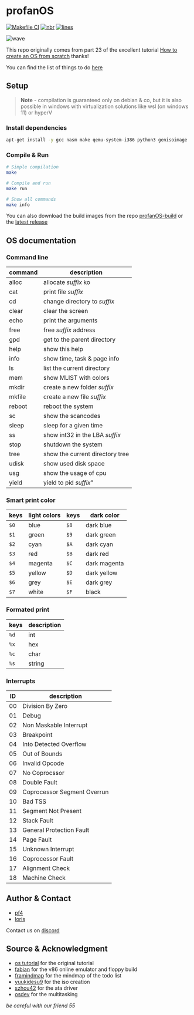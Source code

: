 # profanOS

[![Makefile CI](https://github.com/elydre/profanOS/actions/workflows/makefile.yml/badge.svg)](https://github.com/elydre/profanOS/actions/workflows/makefile.yml)
[![nbr](https://img.shields.io/github/commit-activity/m/elydre/profanOS)](https://github.com/esolangs/profanOS-build/tree/main/img)
[![lines](https://img.shields.io/badge/dynamic/json?color=blue&label=code%20lines&query=profan_lines&url=https://elydre.github.io/build/count.json)](https://elydre.github.io/profan)

![wave](https://elydre.github.io/img/profan.svg)

This repo originally comes from part 23 of the excellent tutorial [How to create an OS from scratch](https://github.com/cfenollosa/os-tutorial) thanks!

You can find the list of things to do [here](https://framindmap.org/c/maps/1263862/embed)

## Setup

> **Note** -
> compilation is guaranteed only on debian & co, but
> it is also possible in windows with virtualization
> solutions like wsl (on windows 11) or hyperV

### Install dependencies

```bash
apt-get install -y gcc nasm make qemu-system-i386 python3 genisoimage
```

### Compile & Run

```bash
# Simple compilation
make

# Compile and run
make run

# Show all commands
make info
```

You can also download the build images from the repo [profanOS-build](https://github.com/esolangs/profanOS-build)
or the [latest release](https://github.com/elydre/profanOS/releases/tag/latest)

## OS documentation
### Command line

| command | description                     |
|---------|---------------------------------|
| alloc    | allocate *suffix* ko           |
| cat     | print file *suffix*             |
| cd      | change directory to *suffix*    |
| clear   | clear the screen                |
| echo    | print the arguments             |
| free    | free *suffix* address           |
| gpd     | get to the parent directory     |
| help    | show this help                  |
| info    | show time, task & page info     |
| ls      | list the current directory      |
| mem     | show MLIST with colors          |
| mkdir   | create a new folder *suffix*    |
| mkfile  | create a new file *suffix*      |
| reboot  | reboot the system               |
| sc      | show the scancodes              |
| sleep   | sleep for a given time          |
| ss      | show int32 in the LBA *suffix*  |
| stop    | shutdown the system             |
| tree    | show the current directory tree |
| udisk   | show used disk space            |
| usg     | show the usage of cpu           |
| yield   | yield to pid *suffix*"          |

### Smart print color

| keys | light colors | keys | dark color   |
|------|--------------|------|--------------|
| `$0` | blue         | `$8` | dark blue    |
| `$1` | green        | `$9` | dark green   |
| `$2` | cyan         | `$A` | dark cyan    |
| `$3` | red          | `$B` | dark red     |
| `$4` | magenta      | `$C` | dark magenta |
| `$5` | yellow       | `$D` | dark yellow  |
| `$6` | grey         | `$E` | dark grey    |
| `$7` | white        | `$F` | black        |

### Formated print

| keys | description |
|------|-------------|
| `%d` | int         |
| `%x` | hex         |
| `%c` | char        |
| `%s` | string      |

### Interrupts

|  ID  | description                   |
|------|-------------------------------|
|  00  | Division By Zero              |
|  01  | Debug                         |
|  02  | Non Maskable Interrupt        |
|  03  | Breakpoint                    |
|  04  | Into Detected Overflow        |
|  05  | Out of Bounds                 |
|  06  | Invalid Opcode                |
|  07  | No Coprocssor                 |
|  08  | Double Fault                  |
|  09  | Coprocessor Segment Overrun   |
|  10  | Bad TSS                       |
|  11  | Segment Not Present           |
|  12  | Stack Fault                   |
|  13  | General Protection Fault      |
|  14  | Page Fault                    |
|  15  | Unknown Interrupt             |
|  16  | Coprocessor Fault             |
|  17  | Alignment Check               |
|  18  | Machine Check                 |

## Author & Contact

* [pf4](https://github.com/elydre)
* [loris](https://github.com/Lorisredstone)

Contact us on [discord](https://pf4.ddns.net/discord)

## Source & Acknowledgment

* [os tutorial](https://github.com/cfenollosa/os-tutorial) for the original tutorial
* [fabian](https://github.com/copy/v86) for the v86 online emulator and floppy build
* [framindmap](https://framindmap.org) for the mindmap of the todo list
* [yuukidesu9](https://gitlab.com/yuukidesu9/yuuos) for the iso creation
* [szhou42](https://github.com/szhou42/osdev) for the ata driver
* [osdev](https://wiki.osdev.org/Cooperative_Multitasking) for the multitasking

*be careful with our friend 55*
